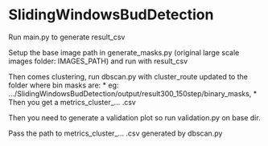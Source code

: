 # SlidingWindowsBudDetection
Run main.py to generate result_csv

Setup the base image path in generate_masks.py (original large scale images folder: IMAGES_PATH) and run with result_csv

Then comes clustering, run dbscan.py with cluster_route updated to the folder where bin masks are:
    * eg: .../SlidingWindowsBudDetection/output/result300_150step/binary_masks,
    * Then you get a metrics_cluster_... .csv
   
Then you need to generate a validation plot so run validation.py on base dir.

Pass the path to metrics_cluster_... .csv generated by dbscan.py

